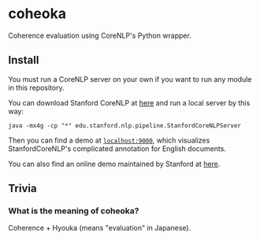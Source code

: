 coheoka
=====
Coherence evaluation using CoreNLP's Python wrapper.



## Install

You must run a CoreNLP server on your own if you want to run any module in this repository.

You can download Stanford CoreNLP at [here](http://stanfordnlp.github.io/CoreNLP/download.html) and run a local server by this way:
```
java -mx4g -cp "*" edu.stanford.nlp.pipeline.StanfordCoreNLPServer
```

Then you can find a demo at [`localhost:9000`](http://localhost:9000/), which visualizes StanfordCoreNLP's complicated annotation for English documents.

You can also find an online demo maintained by Stanford at [here](http://corenlp.run/).

## Trivia

### What is the meaning of coheoka?
Coherence + Hyouka (means "evaluation" in Japanese).
